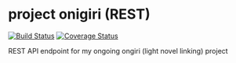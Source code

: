 project onigiri (REST)
======================

[![Build Status](https://travis-ci.org/cloudiirain/rest_onigiri.svg?branch=master)](https://travis-ci.org/cloudiirain/rest_onigiri)
[![Coverage Status](https://coveralls.io/repos/cloudiirain/rest_onigiri/badge.svg)](https://coveralls.io/r/cloudiirain/rest_onigiri)

REST API endpoint for my ongoing ongiri (light novel linking) project